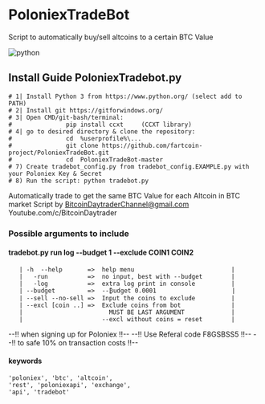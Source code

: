 # PoloniexTradeBot
Script to automatically buy/sell altcoins to a certain BTC Value

![python](https://img.shields.io/badge/python-3-blue.svg)

## Install Guide PoloniexTradebot.py
```
# 1| Install Python 3 from https://www.python.org/ (select add to PATH)
# 2| Install git https://gitforwindows.org/ 
# 3| Open CMD/git-bash/terminal: 
#               pip install ccxt     (CCXT library)
# 4| go to desired directory & clone the repository: 
#               cd  %userprofile%\...
#               git clone https://github.com/fartcoin-project/PoloniexTradeBot.git
#               cd  PoloniexTradeBot-master
# 7) Create tradebot_config.py from tradebot_config.EXAMPLE.py with your Poloniex Key & Secret
# 8) Run the script: python tradebot.py
```

Automatically trade to get the same BTC Value for each Altcoin in BTC market
Script by BitcoinDaytraderChannel@gmail.com
Youtube.com/c/BitcoinDaytrader

### Possible arguments to include 
#### tradebot.py run log --budget 1 --exclude COIN1 COIN2
```
   | -h  --help       =>  help menu                           | 
   |   -run           =>  no input, best with --budget        |
   |   -log           =>  extra log print in console          |
   | --budget         =>  --₿udget 0.0001                     |
   | --sell --no-sell =>  Input the coins to exclude          |
   | --excl [coin ..] =>  Exclude coins from bot              |
   |                        MUST BE LAST ARGUMENT             |
   |                      --excl without coins = reset        |
```
--!!   when signing up for Poloniex   !!--
--!!    Use Referal code F8GSBSS5     !!--
--!! to safe 10% on transaction costs !!--

#### keywords
```
'poloniex', 'btc', 'altcoin', 
'rest', 'poloniexapi', 'exchange', 
'api', 'tradebot'
```

